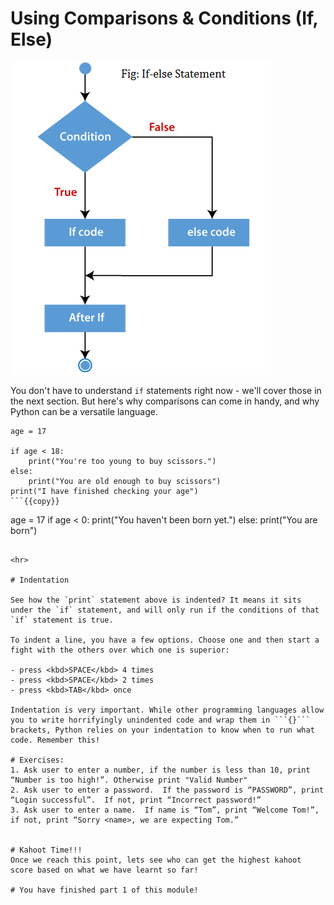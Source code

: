 # Using Comparisons & Conditions (If, Else)

![if-else](./assets/ifelse.png)<br>

You don't have to understand `if` statements right now - we'll cover those in the next section. But here's why comparisons can come in handy, and why Python can be a versatile language.

```
age = 17

if age < 18: 
    print("You're too young to buy scissors.")
else:
    print("You are old enough to buy scissors")
print("I have finished checking your age")
```{{copy}}

```
age = 17
if age < 0: 
    print("You haven't been born yet.")
else:
    print("You are born")
```{{copy}}

<hr>

# Indentation

See how the `print` statement above is indented? It means it sits under the `if` statement, and will only run if the conditions of that `if` statement is true.

To indent a line, you have a few options. Choose one and then start a fight with the others over which one is superior:

- press <kbd>SPACE</kbd> 4 times
- press <kbd>SPACE</kbd> 2 times
- press <kbd>TAB</kbd> once

Indentation is very important. While other programming languages allow you to write horrifyingly unindented code and wrap them in ```{}``` brackets, Python relies on your indentation to know when to run what code. Remember this!

# Exercises:
1. Ask user to enter a number, if the number is less than 10, print “Number is too high!”. Otherwise print "Valid Number"
2. Ask user to enter a password.  If the password is “PASSWORD”, print “Login successful”.  If not, print “Incorrect password!”
3. Ask user to enter a name.  If name is “Tom”, print “Welcome Tom!”, if not, print “Sorry <name>, we are expecting Tom.”


# Kahoot Time!!!
Once we reach this point, lets see who can get the highest kahoot score based on what we have learnt so far!

# You have finished part 1 of this module!